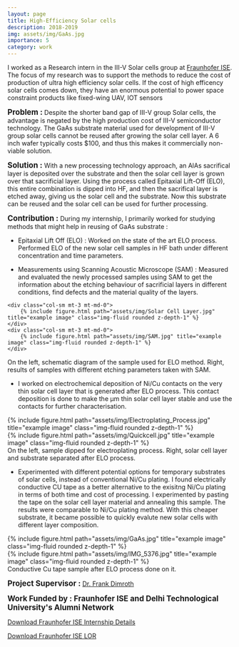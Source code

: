 ```yaml
---
layout: page
title: High-Efficiency Solar cells 
description: 2018-2019
img: assets/img/GaAs.jpg
importance: 5
category: work
---
```


I worked as a Research intern in the III-V Solar cells group at <a href="https://www.ise.fraunhofer.de/en/business-areas/photovoltaics/iii-v-and-concentrator-photovoltaics.html" target="_blank">Fraunhofer ISE</a>. The focus of my research was to support the methods to reduce the cost of production of ultra high efficiency solar cells. If the cost of high efficency solar cells comes down, they have an enormous potential to power space constraint products like fixed-wing UAV, IOT sensors

<span style="font-size: 17px;"><b>Problem :</b></span>
Despite the shorter band gap of III-V group Solar cells, the advantage is negated by the high production cost of III-V semiconductor technology. 
The GaAs substrate material used for development of III-V group solar cells cannot be reused after growing the solar cell layer. A 6 inch wafer typically costs $100, and thus this makes it commercially non-viable solution. 

<span style="font-size: 17px;"><b>Solution :</b></span>
With a new processing technology approach, an AlAs sacrifical layer is deposited over the substrate and then the solar cell layer is grown over that sacrificial layer. Using the process called Epitaxial Lift-Off (ELO), this entire combination is dipped into HF, and then the sacrifical layer is etched away, giving us the solar cell and the substrate. Now this substrate can be reused and the solar cell can be used for further processing.

<span style="font-size: 17px;"><b>Contribution :</b></span>
During my internship, I primarily worked for studying methods that might help in reusing of GaAs substrate :

- Epitaxial Lift Off (ELO) : Worked on the state of the art ELO process. Performed ELO of the new solar cell samples in HF bath under different concentration and time parameters. 

- Measurements using Scanning Acoustic Microscope (SAM) : Measured and evaluated the newly processed samples using SAM to get the information about the etching behaviour of sacrificial layers in different conditions, find defects and the material quality of the layers.

<div class="row"> 

    <div class="col-sm mt-3 mt-md-0">
        {% include figure.html path="assets/img/Solar Cell Layer.jpg" title="example image" class="img-fluid rounded z-depth-1" %}
    </div>
    <div class="col-sm mt-3 mt-md-0">
        {% include figure.html path="assets/img/SAM.jpg" title="example image" class="img-fluid rounded z-depth-1" %}
    </div>

</div>
<div class="caption">
    On the left, schematic diagram of the sample used for ELO method. Right, results of samples with different etching parameters taken with SAM.
</div>

- I worked on electrochemical deposition of Ni/Cu contacts on the very thin solar cell layer that is generated after ELO process. This contact deposition is done to make the μm thin solar cell layer stable and use the contacts for further characterisation. 

<div class="row"> 
    <div class="col-sm mt-3 mt-md-0">
        {% include figure.html path="assets/img/Electroplating_Process.jpg" title="example image" class="img-fluid rounded z-depth-1" %}
    </div>
    <div class="col-sm mt-3 mt-md-0">
        {% include figure.html path="assets/img/Quickcell.jpg" title="example image" class="img-fluid rounded z-depth-1" %}
    </div>


</div>
<div class="caption">
    On the left, sample dipped for electroplating process. Right, solar cell layer and substrate separated after ELO process.
</div>

- Experimented with different potential options for temporary substrates of solar cells, instead of conventional Ni/Cu plating. I found electrically conductive CU tape as a better alternative to the exisitng Ni/Cu plating in terms of both time and cost of processing. I experimented by pasting the tape on the solar cell layer material and annealing this sample. The results were comparable to Ni/Cu plating method. With this cheaper substrate, it became possible to quickly evalute new solar cells with different layer composition.
<div class="row">
    <div class="col-sm mt-3 mt-md-0">
        {% include figure.html path="assets/img/GaAs.jpg" title="example image" class="img-fluid rounded z-depth-1" %}
    </div>
    <div class="col-sm mt-3 mt-md-0">
        {% include figure.html path="assets/img/IMG_5376.jpg" title="example image" class="img-fluid rounded z-depth-1" %}
    </div>
   
</div>
<div class="caption">
    Conductive Cu tape sample after ELO process done on it.
</div>



<span style="font-size: 17px;"><b>Project Supervisor :</b></span>
<a href="https://www.ise.fraunhofer.de/en/about-us/staff-profiles/dimroth-frank.html" target="_blank"> Dr. Frank Dimroth</a> 
 <br>

<span style="font-size: 17px;"><b>Work Funded by : Fraunhofer ISE and Delhi Technological University's Alumni Network</b></span>
 <br>

<a href="assets/pdf/example_pdf.pdf" target="_blank">Download Fraunhofer ISE Internship Details</a>

<a href="/assets/pdf/fise_lor.pdf" target="_blank">Download Fraunhofer ISE LOR</a>



